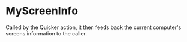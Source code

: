 # MyScreenInfo
Called by the Quicker action, it then feeds back the current computer's screens information to the caller.
